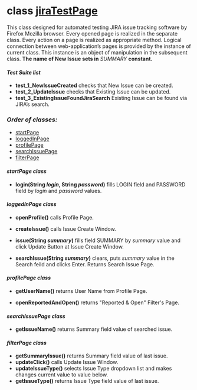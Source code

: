 # class [jiraTestPage](https://github.com/IgorDuganets1/homework/blob/master/Lesson6/src/jiraTestPage.java)

This class designed for automated testing JIRA issue tracking software by Firefox Mozilla browser. Every opened page is realized in the separate class. Every action on a page is realized as appropriate method.  Logical connection between web-application’s pages is provided by the instance of current class. This instance is an object of manipulation in the subsequent class. **The name of New Issue sets in** *SUMMARY* **constant.** 

#### *Test Suite list*
- **test_1_NewIssueCreated** checks that New Issue can be created.
- **test_2_UpdateIssue** checks that Existing Issue can be updated.
- **test_3_ExistingIssueFoundJiraSearch** Existing Issue can be found via JIRA’s search.


### *Order of classes:*
- [startPage](https://github.com/IgorDuganets1/homework/blob/master/Lesson6/src/startPage.java)
- [loggedInPage](https://github.com/IgorDuganets1/homework/blob/master/Lesson6/src/loggedInPage.java)
- [profilePage](https://github.com/IgorDuganets1/homework/blob/master/Lesson6/src/profilePage.java)
- [searchIssuePage](https://github.com/IgorDuganets1/homework/blob/master/Lesson6/src/searchIssuePage.java)
- [filterPage](https://github.com/IgorDuganets1/homework/blob/master/Lesson6/src/filterPage.java)

#### *startPage class*

- **login(String *login*, String *password*)** fills LOGIN field and PASSWORD field by *login* and *password*  values.


#### *loggedInPage class*
- **openProfile()** calls Profile Page.

- **createIssue()** calls Issue Create Window.

- **issue(String *summary*)**  fills field SUMMARY by *summary* value and click Update Button at Issue Create Window. 

- **searchIssue(String *summary*)** clears, puts *summary* value in the Search feild and clicks Enter. Returns Search Issue Page. 


#### *profilePage class*
- **getUserName()**  returns User Name from Profile Page.

- **openReportedAndOpen()** returns "Reported & Open" Filter's Page.

#### *searchIssuePage class*
- **getIssueName()** returns Summary field value of searched issue.

#### *filterPage class*

- **getSummaryIssue()** returns Summary field value of last issue.
- **updateClick()** calls Update Issue Window.
- **updateIssueType()** selects Issue Type dropdown list and makes changes current value to value below. 
- **getIssueType()** returns Issue Type field value of last issue.

